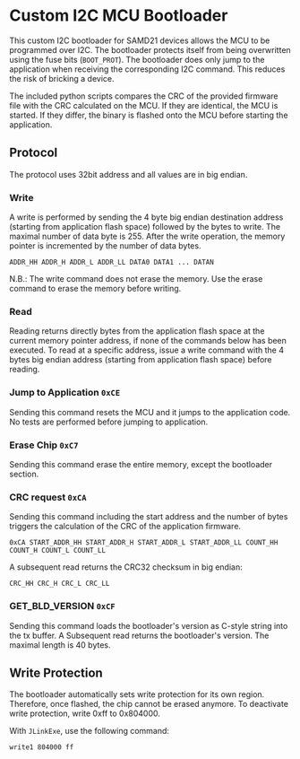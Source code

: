 # Custom I2C MCU Bootloader

This custom I2C bootloader for SAMD21 devices allows the MCU to be programmed over I2C.
The bootloader protects itself from being overwritten using the fuse bits (`BOOT_PROT`).
The bootloader does only jump to the application when receiving the corresponding I2C command.
This reduces the risk of bricking a device.

The included python scripts compares the CRC of the provided firmware file with the CRC calculated on the MCU. If they are identical, the MCU is started. If they differ, the binary is flashed onto the MCU before starting the application.

## Protocol

The protocol uses 32bit address and all values are in big endian.

### Write

A write is performed by sending the 4 byte big endian destination address (starting from application flash space) followed by the bytes to write. The maximal number of data byte is 255.
After the write operation, the memory pointer is incremented by the number of data bytes.
```
ADDR_HH ADDR_H ADDR_L ADDR_LL DATA0 DATA1 ... DATAN
```

N.B.: The write command does not erase the memory. Use the erase command to erase the memory before writing.

### Read

Reading returns directly bytes from the application flash space at the current memory pointer address, if none of the commands below has been executed.
To read at a specific address, issue a write command with the 4 bytes big endian address (starting from application flash space) before reading.

### Jump to Application `0xCE`
Sending this command resets the MCU and it jumps to the application code. No tests are performed before jumping to application.

### Erase Chip `0xC7`
Sending this command erase the entire memory, except the bootloader section.

### CRC request `0xCA`
Sending this command including the start address and the number of bytes triggers the calculation of the CRC of the application firmware.
```
0xCA START_ADDR_HH START_ADDR_H START_ADDR_L START_ADDR_LL COUNT_HH COUNT_H COUNT_L COUNT_LL
```
A subsequent read returns the CRC32 checksum in big endian:
```
CRC_HH CRC_H CRC_L CRC_LL
```

### GET_BLD_VERSION `0xCF`
Sending this command loads the bootloader's version as C-style string into the tx buffer.
A Subsequent read returns the bootloader's version. The maximal length is 40 bytes.

## Write Protection
The bootloader automatically sets write protection for its own region.
Therefore, once flashed, the chip cannot be erased anymore.
To deactivate write protection, write 0xff to 0x804000.

With `JLinkExe`, use the following command:
```shell
write1 804000 ff
```
